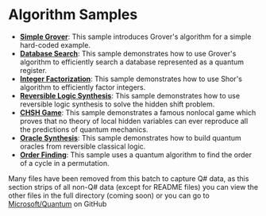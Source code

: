 # Algorithm Samples #

- **[Simple Grover](./simple-grover)**:
  This sample introduces Grover's algorithm for a simple hard-coded example. 
- **[Database Search](./database-search/)**:
  This sample demonstrates how to use Grover's algorithm to efficiently search a database represented as a quantum register.
- **[Integer Factorization](./integer-factorization/)**:
  This sample demonstrates how to use Shor's algorithm to efficiently factor integers.
- **[Reversible Logic Synthesis](./reversible-logic-synthesis/)**:
  This sample demonstrates how to use reversible logic synthesis to solve the hidden shift problem.
- **[CHSH Game](./chsh-game/)**:
  This sample demonstrates a famous nonlocal game which proves that no theory of local hidden variables can ever reproduce all the predictions of quantum mechanics.
- **[Oracle Synthesis](./oracle-synthesis)**:
  This sample demonstrates how to build quantum oracles from reversible classical logic.
- **[Order Finding](./oracle-finding)**:
  This sample uses a quantum algorithm to find the order of a cycle in a permutation.
  
Many files have been removed from this batch to capture Q# data, as this section strips of all non-Q# data (except for README files) you can view the other files in the full directory (coming soon) or you can go to [Microsoft/Quantum](https://github.com/Microsoft/Quantum) on GitHub
